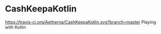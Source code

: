 # CashKeepaKotlin
https://travis-ci.org/Aetherna/CashKeepaKotlin.svg?branch=master
Playing with Kotlin
